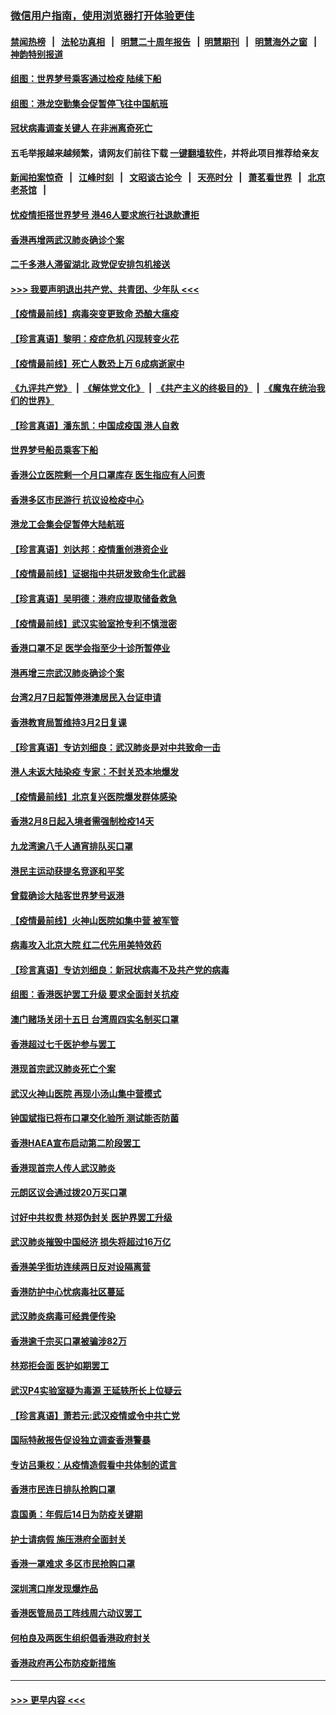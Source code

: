 ### [微信用户指南，使用浏览器打开体验更佳](https://github.com/gfw-breaker/banned-news1/blob/master/indexes/wechat-guide.md?t=0)
#### [禁闻热榜](热点新闻.md?t=0)  &nbsp;&nbsp;|&nbsp;&nbsp; [法轮功真相](https://github.com/gfw-breaker/truth/blob/master/README.md?t=0) &nbsp;&nbsp;|&nbsp;&nbsp; [明慧二十周年报告](https://github.com/gfw-breaker/mh-reports/blob/master/README.md?t=0) &nbsp;&nbsp;|&nbsp;&nbsp;[明慧期刊](https://github.com/gfw-breaker/mh-qikan) &nbsp;&nbsp;|&nbsp;&nbsp; [明慧海外之窗](https://github.com/gfw-breaker/mh-news/blob/master/README.md?t=0) &nbsp;&nbsp;|&nbsp;&nbsp; [神韵特别报道](https://github.com/gfw-breaker/mh-news/blob/master/shenyun.md?t=0)
#### [组图：世界梦号乘客通过检疫 陆续下船](../pages/nsc415/n11858302.md?t=02111244) 
#### [组图：港龙空勤集会促暂停飞往中国航班](../pages/nsc415/n11858190.md?t=02111244) 
#### [冠状病毒调查关键人 在非洲离奇死亡](../pages/nsc415/n11859798.md?t=02111244) 
#### 五毛举报越来越频繁，请网友们前往下载 [一键翻墙软件](https://github.com/gfw-breaker/ssr-accounts)，并将此项目推荐给亲友
#### [新闻拍案惊奇](https://github.com/gfw-breaker/banned-news1/blob/master/pages/link4.md) &nbsp;&nbsp;|&nbsp;&nbsp; [江峰时刻](https://github.com/gfw-breaker/banned-news1/blob/master/pages/link4.md) &nbsp;&nbsp;|&nbsp;&nbsp; [文昭谈古论今](https://github.com/gfw-breaker/banned-news1/blob/master/pages/link4.md) &nbsp;&nbsp;|&nbsp;&nbsp; [天亮时分](https://github.com/gfw-breaker/banned-news1/blob/master/pages/link4.md) &nbsp;&nbsp;|&nbsp;&nbsp; [萧茗看世界](https://github.com/gfw-breaker/banned-news1/blob/master/pages/link4.md) &nbsp;&nbsp;|&nbsp;&nbsp; [北京老茶馆](https://github.com/gfw-breaker/banned-news1/blob/master/pages/link4.md) &nbsp;&nbsp;|&nbsp;&nbsp; 
#### [忧疫情拒搭世界梦号 港46人要求旅行社退款遭拒](../pages/nsc415/n11859849.md?t=02111244) 
#### [香港再增两武汉肺炎确诊个案](../pages/nsc415/n11859833.md?t=02111244) 
#### [二千多港人滞留湖北 政党促安排包机接送](../pages/nsc415/n11859831.md?t=02111244) 
#### [>>> 我要声明退出共产党、共青团、少年队 <<<](https://github.com/begood0513/goodnews/blob/master/quit/letter.md) 
#### [【疫情最前线】病毒突变更致命 恐酿大瘟疫](../pages/nsc415/n11859604.md?t=02111244) 
#### [【珍言真语】黎明：疫症危机 闪现转变火花](../pages/nsc415/n11859199.md?t=02111244) 
#### [【疫情最前线】死亡人数恐上万 6成病逝家中](../pages/nsc415/n11856687.md?t=02111244) 
#### [《九评共产党》](https://github.com/begood0513/9ping.md/blob/master/README.md) &nbsp;|&nbsp; [《解体党文化》](../../../../jtdwh.md/blob/master/README.md)  &nbsp;|&nbsp; [《共产主义的终极目的》](../../../../gczydzjmd.md/blob/master/README.md) &nbsp;|&nbsp; [《魔鬼在统治我们的世界》](../../../../mgztzwmdsj.md/blob/master/README.md) 
#### [【珍言真语】潘东凯：中国成疫国 港人自救](../pages/nsc415/n11856962.md?t=02111244) 
#### [世界梦号船员乘客下船](../pages/nsc415/n11856883.md?t=02111244) 
#### [香港公立医院剩一个月口罩库存 医生指应有人问责](../pages/nsc415/n11856875.md?t=02111244) 
#### [香港多区市民游行 抗议设检疫中心](../pages/nsc415/n11856866.md?t=02111244) 
#### [港龙工会集会促暂停大陆航班](../pages/nsc415/n11856840.md?t=02111244) 
#### [【珍言真语】刘达邦：疫情重创港资企业](../pages/nsc415/n11854274.md?t=02111244) 
#### [【疫情最前线】证据指中共研发致命生化武器](../pages/nsc415/n11853087.md?t=02111244) 
#### [【珍言真语】吴明德：港府应提取储备救急](../pages/nsc415/n11852734.md?t=02111244) 
#### [【疫情最前线】武汉实验室抢专利不慎泄密](../pages/nsc415/n11850310.md?t=02111244) 
#### [香港口罩不足 医学会指至少十诊所暂停业](../pages/nsc415/n11850301.md?t=02111244) 
#### [港再增三宗武汉肺炎确诊个案](../pages/nsc415/n11850328.md?t=02111244) 
#### [台湾2月7日起暂停港澳居民入台证申请](../pages/nsc415/n11850304.md?t=02111244) 
#### [香港教育局暂维持3月2日复课](../pages/nsc415/n11850260.md?t=02111244) 
#### [【珍言真语】专访刘细良：武汉肺炎是对中共致命一击](../pages/nsc415/n11849934.md?t=02111244) 
#### [港人未返大陆染疫 专家：不封关恐本地爆发](../pages/nsc415/n11848021.md?t=02111244) 
#### [【疫情最前线】北京复兴医院爆发群体感染](../pages/nsc415/n11847626.md?t=02111244) 
#### [香港2月8日起入境者需强制检疫14天](../pages/nsc415/n11847658.md?t=02111244) 
#### [九龙湾逾八千人通宵排队买口罩](../pages/nsc415/n11847647.md?t=02111244) 
#### [港民主运动获提名竞逐和平奖](../pages/nsc415/n11847633.md?t=02111244) 
#### [曾载确诊大陆客世界梦号返港](../pages/nsc415/n11847608.md?t=02111244) 
#### [【疫情最前线】火神山医院如集中营 被军管](../pages/nsc415/n11847524.md?t=02111244) 
#### [病毒攻入北京大院 红二代先用美特效药](../pages/nsc415/n11847427.md?t=02111244) 
#### [【珍言真语】专访刘细良：新冠状病毒不及共产党的病毒](../pages/nsc415/n11847164.md?t=02111244) 
#### [组图：香港医护罢工升级 要求全面封关抗疫](../pages/nsc415/n11844107.md?t=02111244) 
#### [澳门赌场关闭十五日 台湾周四实名制买口罩](../pages/nsc415/n11845083.md?t=02111244) 
#### [香港超过七千医护参与罢工](../pages/nsc415/n11845051.md?t=02111244) 
#### [港现首宗武汉肺炎死亡个案](../pages/nsc415/n11844998.md?t=02111244) 
#### [武汉火神山医院 再现小汤山集中营模式](../pages/nsc415/n11844763.md?t=02111244) 
#### [钟国斌指已将布口罩交化验所 测试能否防菌](../pages/nsc415/n11842783.md?t=02111244) 
#### [香港HAEA宣布启动第二阶段罢工](../pages/nsc415/n11842723.md?t=02111244) 
#### [香港现首宗人传人武汉肺炎](../pages/nsc415/n11842766.md?t=02111244) 
#### [元朗区议会通过拨20万买口罩](../pages/nsc415/n11842754.md?t=02111244) 
#### [讨好中共权贵 林郑伪封关 医护界罢工升级](../pages/nsc415/n11842359.md?t=02111244) 
#### [武汉肺炎摧毁中国经济 损失将超过16万亿](../pages/nsc415/n11839723.md?t=02111244) 
#### [香港美孚街坊连续两日反对设隔离营](../pages/nsc415/n11839962.md?t=02111244) 
#### [香港防护中心忧病毒社区蔓延](../pages/nsc415/n11839933.md?t=02111244) 
#### [武汉肺炎病毒可经粪便传染](../pages/nsc415/n11839939.md?t=02111244) 
#### [香港逾千宗买口罩被骗涉82万](../pages/nsc415/n11839914.md?t=02111244) 
#### [林郑拒会面 医护如期罢工](../pages/nsc415/n11839892.md?t=02111244) 
#### [武汉P4实验室疑为毒源 王延轶所长上位疑云](../pages/nsc415/n11835543.md?t=02111244) 
#### [【珍言真语】萧若元:武汉疫情或令中共亡党](../pages/nsc415/n11829394.md?t=02111244) 
#### [国际特赦报告促设独立调查香港警暴](../pages/nsc415/n11833845.md?t=02111244) 
#### [专访吕秉权：从疫情造假看中共体制的谎言](../pages/nsc415/n11833813.md?t=02111244) 
#### [香港市民连日排队抢购口罩](../pages/nsc415/n11833794.md?t=02111244) 
#### [袁国勇：年假后14日为防疫关键期](../pages/nsc415/n11831088.md?t=02111244) 
#### [护士请病假 施压港府全面封关](../pages/nsc415/n11831030.md?t=02111244) 
#### [香港一罩难求 多区市民抢购口罩](../pages/nsc415/n11831002.md?t=02111244) 
#### [深圳湾口岸发现爆炸品](../pages/nsc415/n11828802.md?t=02111244) 
#### [香港医管局员工阵线周六动议罢工](../pages/nsc415/n11828762.md?t=02111244) 
#### [何柏良及两医生组织倡香港政府封关](../pages/nsc415/n11828749.md?t=02111244) 
#### [香港政府再公布防疫新措施](../pages/nsc415/n11828716.md?t=02111244) 

----
#### [ >>> 更早内容 <<< ](../indexes/nsc415-earlier.md)
